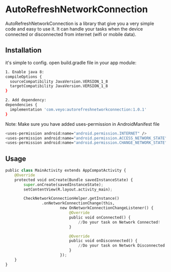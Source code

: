 # AutoRefreshNetworkConnection

AutoRefreshNetworkConnection is a library that give you a very simple code and easy to use it. It can handle your tasks when the device connected or disconnected from internet (wifi or mobile data). 

## Installation

it's simple to config. open build.gradle file in your app module:

```bash
1. Enable java 8:
compileOptions {
  sourceCompatibility JavaVersion.VERSION_1_8
  targetCompatibility JavaVersion.VERSION_1_8
}

2. Add dependency:
dependencies {
  implementation 'com.veyo:autorefreshnetworkconnection:1.0.1'
}
```

Note: Make sure you have added uses-permission in AndroidManifest file
```bash
<uses-permission android:name="android.permission.INTERNET" />
<uses-permission android:name="android.permission.ACCESS_NETWORK_STATE" />
<uses-permission android:name="android.permission.CHANGE_NETWORK_STATE" />
```

## Usage

```python
public class MainActivity extends AppCompatActivity {
    @Override
    protected void onCreate(Bundle savedInstanceState) {
        super.onCreate(savedInstanceState);
        setContentView(R.layout.activity_main);

        CheckNetworkConnectionHelper.getInstance()
                .onNetworkConnectionChange(this,
                        new OnNetworkConnectionChangeListener() {
                            @Override
                            public void onConnected() {
                                //Do your task on Network Connected!
                            }

                            @Override
                            public void onDisconnected() {
                                //Do your task on Network Disconnected!
                            }
                        });
    }
}

```
